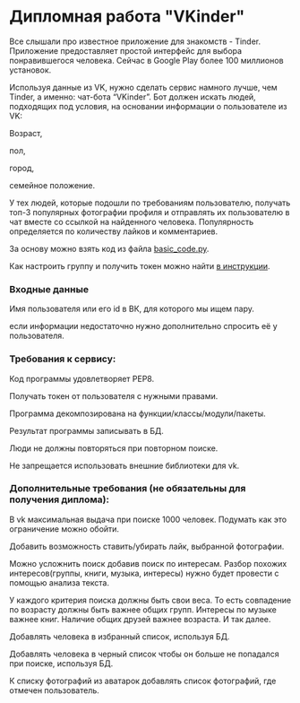 # Дипломная работа "VKinder"
Все слышали про известное приложение для знакомств - Tinder. Приложение предоставляет простой интерфейс для выбора понравившегося человека. Сейчас в Google Play более 100 миллионов установок.

Используя данные из VK, нужно сделать сервис намного лучше, чем Tinder, а именно: чат-бота “VKinder”. Бот должен искать людей, подходящих под условия, на основании информации о пользователе из VK:

Возраст,

пол,

город,

семейное положение.

У тех людей, которые подошли по требованиям пользователю, получать топ-3 популярных фотографии профиля и отправлять их пользователю в чат вместе со ссылкой на найденного человека.
Популярность определяется по количеству лайков и комментариев.

За основу можно взять код из файла [basic_code.py](https://github.com/netology-code/py-advanced-diplom/blob/new_diplom/basic_code.py).

Как настроить группу и получить токен можно найти [в инструкции](https://github.com/netology-code/py-advanced-diplom/blob/new_diplom/group_settings.md).

### Входные данные

Имя пользователя или его id в ВК, для которого мы ищем пару.

если информации недостаточно нужно дополнительно спросить её у пользователя.
### Требования к сервису:

Код программы удовлетворяет PEP8.

Получать токен от пользователя с нужными правами.

Программа декомпозирована на функции/классы/модули/пакеты.

Результат программы записывать в БД.

Люди не должны повторяться при повторном поиске.

Не запрещается использовать внешние библиотеки для vk.
### Дополнительные требования (не обязательны для получения диплома):

В vk максимальная выдача при поиске 1000 человек. Подумать как это ограничение можно обойти.

Добавить возможность ставить/убирать лайк, выбранной фотографии.

Можно усложнить поиск добавив поиск по интересам. Разбор похожих интересов(группы, книги, музыка, интересы) нужно будет провести с помощью анализа текста.

У каждого критерия поиска должны быть свои веса. То есть совпадение по возрасту должны быть важнее общих групп. Интересы по музыке важнее книг. Наличие общих друзей важнее возраста. И так далее.

Добавлять человека в избранный список, используя БД.

Добавлять человека в черный список чтобы он больше не попадался при поиске, используя БД.

К списку фотографий из аватарок добавлять список фотографий, где отмечен пользователь.
